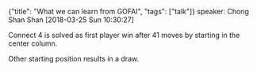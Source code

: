 {"title": "What we can learn from GOFAI", "tags": ["talk"]}
speaker: Chong Shan Shan
[2018-03-25 Sun 10:30:27]

Connect 4 is solved as first player win after 41 moves by starting in the center column.

Other starting position results in a draw.

